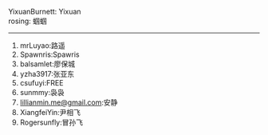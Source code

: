 YixuanBurnett: Yixuan   
rosing: 蝈蝈  

----------
1. mrLuyao:路遥  
2.  Spawnris:Spawris  
3. balsamlet:廖保城  
4. yzha3917:张亚东     
5. csufuyi:FREE  
6. sunmmy:袅袅  
7. lillianmin.me@gmail.com:安静  
8. XiangfeiYin:尹相飞  
9. Rogersunfly:冒孙飞  

